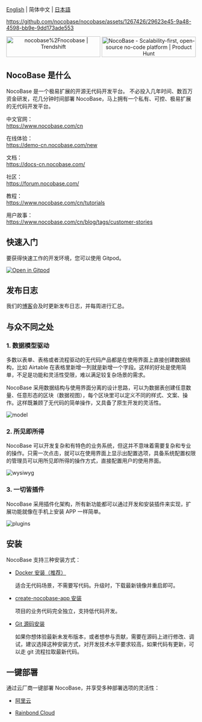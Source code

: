[English](./README.md) | 简体中文 | [日本語](./README.ja-JP.md)
 
https://github.com/nocobase/nocobase/assets/1267426/29623e45-9a48-4598-bb9e-9dd173ade553

<p align="center">
<a href="https://trendshift.io/repositories/4112" target="_blank"><img src="https://trendshift.io/api/badge/repositories/4112" alt="nocobase%2Fnocobase | Trendshift" style="width: 250px; height: 55px;" width="250" height="55"/></a>
<a href="https://www.producthunt.com/posts/nocobase?embed=true&utm_source=badge-top-post-topic-badge&utm_medium=badge&utm_souce=badge-nocobase" target="_blank"><img src="https://api.producthunt.com/widgets/embed-image/v1/top-post-topic-badge.svg?post_id=456520&theme=light&period=weekly&topic_id=267" alt="NocoBase - Scalability&#0045;first&#0044;&#0032;open&#0045;source&#0032;no&#0045;code&#0032;platform | Product Hunt" style="width: 250px; height: 54px;" width="250" height="54" /></a>
</p>

## NocoBase 是什么

NocoBase 是一个极易扩展的开源无代码开发平台。
不必投入几年时间、数百万资金研发，花几分钟时间部署 NocoBase，马上拥有一个私有、可控、极易扩展的无代码开发平台。

中文官网：  
https://www.nocobase.com/cn

在线体验：  
https://demo-cn.nocobase.com/new

文档：  
https://docs-cn.nocobase.com/

社区：  
https://forum.nocobase.com/

教程：  
https://www.nocobase.com/cn/tutorials

用户故事：  
https://www.nocobase.com/cn/blog/tags/customer-stories

## 快速入门

要获得快速工作的开发环境，您可以使用 Gitpod。

[![Open in Gitpod](https://gitpod.io/button/open-in-gitpod.svg)](https://gitpod.io/#https://github.com/nocobase/nocobase)

## 发布日志
我们的[博客](https://www.nocobase.com/cn/blog/timeline)会及时更新发布日志，并每周进行汇总。

## 与众不同之处

### 1. 数据模型驱动

多数以表单、表格或者流程驱动的无代码产品都是在使用界面上直接创建数据结构，比如 Airtable 在表格里新增一列就是新增一个字段。这样的好处是使用简单，不足是功能和灵活性受限，难以满足较复杂场景的需求。

NocoBase 采用数据结构与使用界面分离的设计思路，可以为数据表创建任意数量、任意形态的区块（数据视图），每个区块里可以定义不同的样式、文案、操作。这样既兼顾了无代码的简单操作，又具备了原生开发的灵活性。

![model](https://static-docs.nocobase.com/model.png)

### 2. 所见即所得
NocoBase 可以开发复杂和有特色的业务系统，但这并不意味着需要复杂和专业的操作。只需一次点击，就可以在使用界面上显示出配置选项，具备系统配置权限的管理员可以用所见即所得的操作方式，直接配置用户的使用界面。

![wysiwyg](https://static-docs.nocobase.com/wysiwyg.gif)

### 3. 一切皆插件

NocoBase 采用插件化架构，所有新功能都可以通过开发和安装插件来实现，扩展功能就像在手机上安装 APP 一样简单。

![plugins](https://static-docs.nocobase.com/plugins.png)

## 安装

NocoBase 支持三种安装方式：

- <a target="_blank" href="https://docs-cn.nocobase.com/welcome/getting-started/installation/docker-compose">Docker 安装（推荐）</a>

   适合无代码场景，不需要写代码。升级时，下载最新镜像并重启即可。

- <a target="_blank" href="https://docs-cn.nocobase.com/welcome/getting-started/installation/create-nocobase-app">create-nocobase-app 安装</a>

   项目的业务代码完全独立，支持低代码开发。

- <a target="_blank" href="https://docs-cn.nocobase.com/welcome/getting-started/installation/git-clone">Git 源码安装</a>

   如果你想体验最新未发布版本，或者想参与贡献，需要在源码上进行修改、调试，建议选择这种安装方式，对开发技术水平要求较高，如果代码有更新，可以走 git 流程拉取最新代码。

## 一键部署

通过云厂商一键部署 NocoBase，并享受多种部署选项的灵活性：

- [阿里云](https://computenest.console.aliyun.com/service/instance/create/default?type=user&ServiceName=NocoBase%20%E7%A4%BE%E5%8C%BA%E7%89%88)

- [Rainbond Cloud](https://hub.grapps.cn/marketplace/apps/1707)
